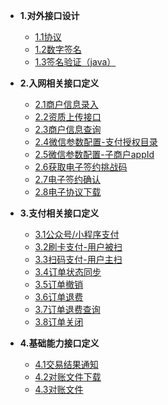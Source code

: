 * **1.对外接口设计**
    * [1.1协议](design/protocol.md)
    * [1.2数字签名](design/signature.md)
    * [1.3签名验证（java）](design/verification.md)
* **2.入网相关接口定义**
    * [2.1商户信息录入](offline/protocol.md)
    * [2.2资质上传接口](offline/qualification.md)
    * [2.3商户信息查询](offline/patch.md)
    * [2.4微信参数配置-支付授权目录](offline/jsapiPath.md)
    * [2.5微信参数配置-子商户appId](offline/subAppid.md)
    * [2.6获取电子签约挑战码](offline/getVerifyCode.md)
    * [2.7电子签约确认](offline/doVerifyCodeSign.md)
    * [2.8电子协议下载](offline/queryElectronicAgreement.md)
* **3.支付相关接口定义**
    * [3.1公众号/小程序支付](offline/mini.md)
    * [3.2刷卡支付-用户被扫](offline/unactivescan.md)
    * [3.3扫码支付-用户主扫](offline/activescan.md)
    * [3.4订单状态同步](offline/apisync.md)
    * [3.5订单撤销](offline/cancel.md)
    * [3.6订单退费](offline/refund.md)
    * [3.7订单退费查询](offline/refundquery.md)
    * [3.8订单关闭](offline/closeOrder.md)
* **4.基础能力接口定义**
  
    * [4.1交易结果通知](basicability/notify.md)
    * [4.2对账文件下载](basicability/downfile.md)
	 * [4.3对账文件](basicability/checkfile.md)
    

